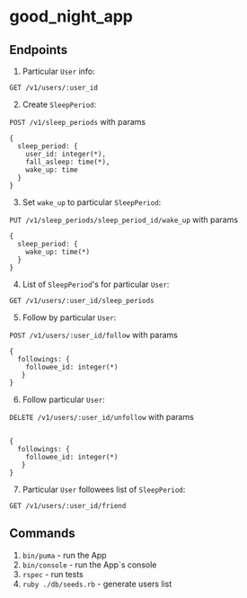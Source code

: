 # good_night_app

## Endpoints

1. Particular `User` info:

`GET /v1/users/:user_id`

2. Create `SleepPeriod`:

`POST /v1/sleep_periods` with params

```
{
  sleep_period: {
    user_id: integer(*),
    fall_asleep: time(*),
    wake_up: time
  }
}
```

3. Set `wake_up` to particular `SleepPeriod`:

`PUT /v1/sleep_periods/sleep_period_id/wake_up` with params

```
{
  sleep_period: {
    wake_up: time(*)
  }
}
```

4. List of `SleepPeriod`'s for particular `User`:

`GET /v1/users/:user_id/sleep_periods`

5. Follow by particular `User`:

`POST /v1/users/:user_id/follow` with params

```
{
  followings: {
    followee_id: integer(*)
   }
}
```

6. Follow particular `User`:

`DELETE /v1/users/:user_id/unfollow` with params

```

{
  followings: {
    followee_id: integer(*)
   }
}
```

7. Particular `User` followees list of `SleepPeriod`:

`GET /v1/users/:user_id/friend`


## Commands
1. `bin/puma` - run the App
2. `bin/console` - run the App`s console
3. `rspec` - run tests
4. `ruby ./db/seeds.rb` - generate users list
